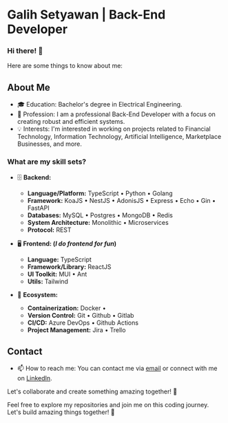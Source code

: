 # Galih Setyawan | Back-End Developer

### Hi there! 👋

Here are some things to know about me:

## About Me

- 🎓 Education: Bachelor's degree in Electrical Engineering.
- 💼 Profession: I am a professional Back-End Developer with a focus on creating robust and efficient systems.
- 💡 Interests: I'm interested in working on projects related to Financial Technology, Information Technology, Artificial Intelligence, Marketplace Businesses, and more.

### What are my skill sets?

- 🗄️ **Backend:**

  - **Language/Platform:** TypeScript • Python • Golang
  - **Framework:** KoaJS • NestJS • AdonisJS • Express • Echo • Gin • FastAPI
  - **Databases:** MySQL • Postgres • MongoDB • Redis
  - **System Architecture:** Monolithic • Microservices
  - **Protocol:** REST

- 🖥 **Frontend: (_I do frontend for fun_)**

  - **Language:** TypeScript
  - **Framework/Library:** ReactJS
  - **UI Toolkit:** MUI • Ant
  - **Utils:** Tailwind

- 🎡 **Ecosystem:**
  - **Containerization:** Docker • 
  - **Version Control:** Git • Github • Gitlab
  - **CI/CD:** Azure DevOps • Github Actions
  - **Project Management:** Jira • Trello


## Contact

- 📫 How to reach me: You can contact me via [email](mailto:scriptgalih@gmail.com) or connect with me on [LinkedIn](https://www.linkedin.com/in/scriptgalih/).

Let's collaborate and create something amazing together! 🚀


Feel free to explore my repositories and join me on this coding journey. Let's build amazing things together! 🚀
